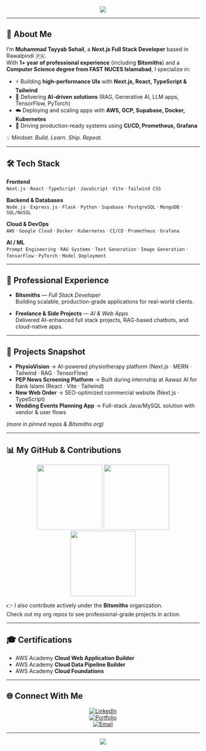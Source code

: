 <div align="center">
  <img src="https://capsule-render.vercel.app/api?type=waving&color=0:0f2027,50:203a43,100:2c5364&height=220&section=header&text=Muhammad%20Tayyab%20Sohail&fontSize=42&fontColor=ffffff&animation=fadeIn&fontAlignY=36&desc=Next.js%20Full%20Stack%20Developer%20%7C%20AI%20Engineer&descAlignY=60&descAlign=50" />
</div>

---

## 👋 About Me  
I’m **Muhammad Tayyab Sohail**, a **Next.js Full Stack Developer** based in Rawalpindi 🇵🇰.  
With **1+ year of professional experience** (including **Bitsmiths**) and a **Computer Science degree from FAST NUCES Islamabad**, I specialize in:  

- ⚡ Building **high-performance UIs** with **Next.js, React, TypeScript & Tailwind**  
- 🧠 Delivering **AI-driven solutions** (RAG, Generative AI, LLM apps, TensorFlow, PyTorch)  
- ☁️ Deploying and scaling apps with **AWS, GCP, Supabase, Docker, Kubernetes**  
- 🚀 Driving production-ready systems using **CI/CD, Prometheus, Grafana**  

💡 Mindset: *Build. Learn. Ship. Repeat.*  

---

## 🛠️ Tech Stack

**Frontend**  
`Next.js` · `React` · `TypeScript` · `JavaScript` · `Vite` · `Tailwind CSS`  

**Backend & Databases**  
`Node.js` · `Express.js` · `Flask` · `Python` · `Supabase` · `PostgreSQL` · `MongoDB` · `SQL/NoSQL`  

**Cloud & DevOps**  
`AWS` · `Google Cloud` · `Docker` · `Kubernetes` · `CI/CD` · `Prometheus` · `Grafana`  

**AI / ML**  
`Prompt Engineering` · `RAG Systems` · `Text Generation` · `Image Generation` · `TensorFlow` · `PyTorch` · `Model Deployment`  

---

## 🏢 Professional Experience  

- **Bitsmiths** — *Full Stack Developer*  
  Building scalable, production-grade applications for real-world clients.  

- **Freelance & Side Projects** — *AI & Web Apps*  
  Delivered AI-enhanced full stack projects, RAG-based chatbots, and cloud-native apps.  

---

## 📌 Projects Snapshot  

- **PhysioVision** → AI-powered physiotherapy platform (Next.js · MERN · Tailwind · RAG · TensorFlow)  
- **PEP News Screening Platform** → Built during internship at Aawaz AI for Bank Islami (React · Vite · Tailwind)  
- **New Web Order** → SEO-optimized commercial website (Next.js · TypeScript)  
- **Wedding Events Planning App** → Full-stack Java/MySQL solution with vendor & user flows  

*(more in pinned repos & Bitsmiths org)*  

---

## 📊 My GitHub & Contributions  

<div align="center">

<img src="https://github-readme-stats.vercel.app/api?username=TayyabSohail&show_icons=true&count_private=true&include_all_commits=true&theme=tokyonight&hide_border=true&rank_icon=github" height="170" />

<img src="https://github-readme-stats.vercel.app/api/top-langs/?username=TayyabSohail&layout=compact&langs_count=8&theme=tokyonight&hide_border=true" height="170" />

<img src="https://github-readme-streak-stats.herokuapp.com?user=TayyabSohail&theme=tokyonight&hide_border=true&border_radius=6" height="170" />

</div>

👉 I also contribute actively under the **Bitsmiths** organization.  
Check out my org repos to see professional-grade projects in action.  

---

## 🎓 Certifications  

- AWS Academy **Cloud Web Application Builder**  
- AWS Academy **Cloud Data Pipeline Builder**  
- AWS Academy **Cloud Foundations**  

---

## 🌐 Connect With Me  

<div align="center">

[![LinkedIn](https://img.shields.io/badge/LinkedIn-0A66C2?style=for-the-badge&logo=linkedin&logoColor=white)](https://www.linkedin.com/in/muhammad-tayyab-sohail/)  
[![Portfolio](https://img.shields.io/badge/Portfolio-FF6B6B?style=for-the-badge&logo=vercel&logoColor=white)](https://tayyab-portfolio-chi.vercel.app/)  
[![Email](https://img.shields.io/badge/Email-D14836?style=for-the-badge&logo=gmail&logoColor=white)](mailto:m.tayyabsohail614@gmail.com)  

</div>

---

<div align="center">
  <img src="https://capsule-render.vercel.app/api?type=waving&color=0:203a43,50:2c5364,100:0f2027&height=150&section=footer" />
</div>
